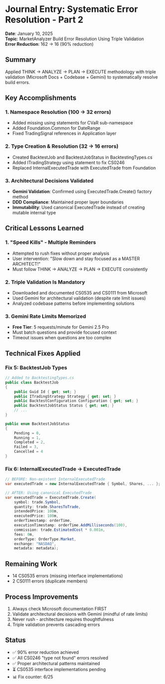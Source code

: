 # Journal Entry: Systematic Error Resolution - Part 2
**Date**: January 10, 2025  
**Topic**: MarketAnalyzer Build Error Resolution Using Triple Validation  
**Error Reduction**: 162 → 16 (90% reduction)

## Summary
Applied THINK → ANALYZE → PLAN → EXECUTE methodology with triple validation (Microsoft Docs + Codebase + Gemini) to systematically resolve build errors.

## Key Accomplishments

### 1. Namespace Resolution (100 → 32 errors)
- Added missing using statements for CVaR sub-namespace
- Added Foundation.Common for DateRange
- Fixed TradingSignal references in Application layer

### 2. Type Creation & Resolution (32 → 16 errors)
- Created BacktestJob and BacktestJobStatus in BacktestingTypes.cs
- Added ITradingStrategy using statement to fix CS0246
- Replaced InternalExecutedTrade with ExecutedTrade from Foundation

### 3. Architectural Decisions Validated
- **Gemini Validation**: Confirmed using ExecutedTrade.Create() factory method
- **DDD Compliance**: Maintained proper layer boundaries
- **Immutability**: Used canonical ExecutedTrade instead of creating mutable internal type

## Critical Lessons Learned

### 1. "Speed Kills" - Multiple Reminders
- Attempted to rush fixes without proper analysis
- User intervention: "Slow down and stay focused as a MASTER ARCHITECT!"
- Must follow THINK → ANALYZE → PLAN → EXECUTE consistently

### 2. Triple Validation Is Mandatory
- Downloaded and documented CS0535 and CS0111 from Microsoft
- Used Gemini for architectural validation (despite rate limit issues)
- Analyzed codebase patterns before implementing solutions

### 3. Gemini Rate Limits Memorized
- **Free Tier**: 5 requests/minute for Gemini 2.5 Pro
- Must batch questions and provide focused context
- Timeout issues when questions are too complex

## Technical Fixes Applied

### Fix 5: BacktestJob Types
```csharp
// Added to BacktestingTypes.cs
public class BacktestJob
{
    public Guid Id { get; set; }
    public ITradingStrategy Strategy { get; set; }
    public BacktestConfiguration Configuration { get; set; }
    public BacktestJobStatus Status { get; set; }
    // ...
}

public enum BacktestJobStatus
{
    Pending = 0,
    Running = 1,
    Completed = 2,
    Failed = 3,
    Cancelled = 4
}
```

### Fix 6: InternalExecutedTrade → ExecutedTrade
```csharp
// BEFORE: Non-existent InternalExecutedTrade
var executedTrade = new InternalExecutedTrade { Symbol, Shares, ... };

// AFTER: Using canonical ExecutedTrade
var executedTrade = ExecutedTrade.Create(
    symbol: trade.Symbol,
    quantity: trade.SharesToTrade,
    intendedPrice: 100m,
    executedPrice: 100m,
    orderTimestamp: orderTime,
    executionTimestamp: orderTime.AddMilliseconds(100),
    commission: trade.EstimatedCost * 0.001m,
    fees: 0m,
    orderType: OrderType.Market,
    exchange: "NASDAQ",
    metadata: metadata);
```

## Remaining Work
- 14 CS0535 errors (missing interface implementations)
- 2 CS0111 errors (duplicate members)

## Process Improvements
1. Always check Microsoft documentation FIRST
2. Validate architectural decisions with Gemini (mindful of rate limits)
3. Never rush - architecture requires thoughtfulness
4. Triple validation prevents cascading errors

## Status
- ✅ 90% error reduction achieved
- ✅ All CS0246 "type not found" errors resolved
- ✅ Proper architectural patterns maintained
- ⏳ CS0535 interface implementations pending
- 📊 Fix counter: 6/25